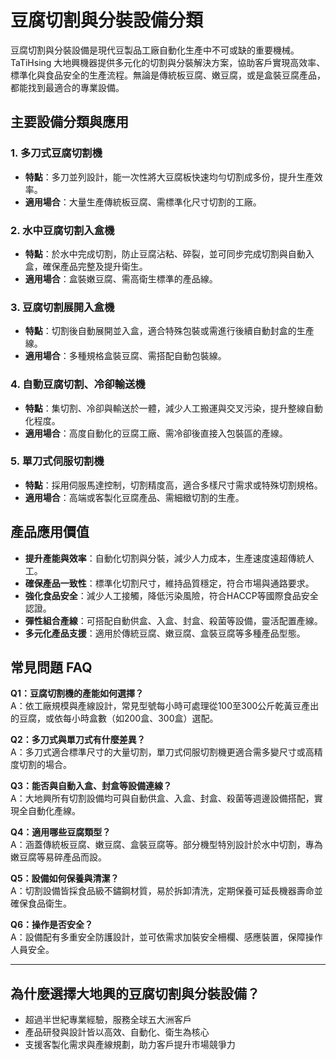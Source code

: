 # 豆腐切割與分裝設備分類

豆腐切割與分裝設備是現代豆製品工廠自動化生產中不可或缺的重要機械。TaTiHsing 大地興機器提供多元化的切割與分裝解決方案，協助客戶實現高效率、標準化與食品安全的生產流程。無論是傳統板豆腐、嫩豆腐，或是盒裝豆腐產品，都能找到最適合的專業設備。

## 主要設備分類與應用

### 1. 多刀式豆腐切割機
- **特點**：多刀並列設計，能一次性將大豆腐板快速均勻切割成多份，提升生產效率。
- **適用場合**：大量生產傳統板豆腐、需標準化尺寸切割的工廠。

### 2. 水中豆腐切割入盒機
- **特點**：於水中完成切割，防止豆腐沾粘、碎裂，並可同步完成切割與自動入盒，確保產品完整及提升衛生。
- **適用場合**：盒裝嫩豆腐、需高衛生標準的產品線。

### 3. 豆腐切割展開入盒機
- **特點**：切割後自動展開並入盒，適合特殊包裝或需進行後續自動封盒的生產線。
- **適用場合**：多種規格盒裝豆腐、需搭配自動包裝線。

### 4. 自動豆腐切割、冷卻輸送機
- **特點**：集切割、冷卻與輸送於一體，減少人工搬運與交叉污染，提升整線自動化程度。
- **適用場合**：高度自動化的豆腐工廠、需冷卻後直接入包裝區的產線。

### 5. 單刀式伺服切割機
- **特點**：採用伺服馬達控制，切割精度高，適合多樣尺寸需求或特殊切割規格。
- **適用場合**：高端或客製化豆腐產品、需細緻切割的生產。

## 產品應用價值

- **提升產能與效率**：自動化切割與分裝，減少人力成本，生產速度遠超傳統人工。
- **確保產品一致性**：標準化切割尺寸，維持品質穩定，符合市場與通路要求。
- **強化食品安全**：減少人工接觸，降低污染風險，符合HACCP等國際食品安全認證。
- **彈性組合產線**：可搭配自動供盒、入盒、封盒、殺菌等設備，靈活配置產線。
- **多元化產品支援**：適用於傳統豆腐、嫩豆腐、盒裝豆腐等多種產品型態。

## 常見問題 FAQ

**Q1：豆腐切割機的產能如何選擇？**  
A：依工廠規模與產線設計，常見型號每小時可處理從100至300公斤乾黃豆產出的豆腐，或依每小時盒數（如200盒、300盒）選配。

**Q2：多刀式與單刀式有什麼差異？**  
A：多刀式適合標準尺寸的大量切割，單刀式伺服切割機更適合需多變尺寸或高精度切割的場合。

**Q3：能否與自動入盒、封盒等設備連線？**  
A：大地興所有切割設備均可與自動供盒、入盒、封盒、殺菌等週邊設備搭配，實現全自動化產線。

**Q4：適用哪些豆腐類型？**  
A：涵蓋傳統板豆腐、嫩豆腐、盒裝豆腐等。部分機型特別設計於水中切割，專為嫩豆腐等易碎產品而設。

**Q5：設備如何保養與清潔？**  
A：切割設備皆採食品級不鏽鋼材質，易於拆卸清洗，定期保養可延長機器壽命並確保食品衛生。

**Q6：操作是否安全？**  
A：設備配有多重安全防護設計，並可依需求加裝安全柵欄、感應裝置，保障操作人員安全。

---

## 為什麼選擇大地興的豆腐切割與分裝設備？

- 超過半世紀專業經驗，服務全球五大洲客戶
- 產品研發與設計皆以高效、自動化、衛生為核心
- 支援客製化需求與產線規劃，助力客戶提升市場競爭力